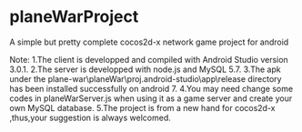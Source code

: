 # planeWarProject
A simple but pretty complete cocos2d-x network game project for android 

Note:
1.The client is developped and compiled with Android Studio version 3.0.1.
2.The server is developped with node.js and MySQL 5.7.
3.The apk under the plane-war\planeWar\proj.android-studio\app\release directory has been installed successfully on android 7.
4.You may need change some codes in planeWarServer.js when using it as a game server and create your own MySQL database.
5.The project is from a new hand for cocos2d-x ,thus,your suggestion is always welcomed.
